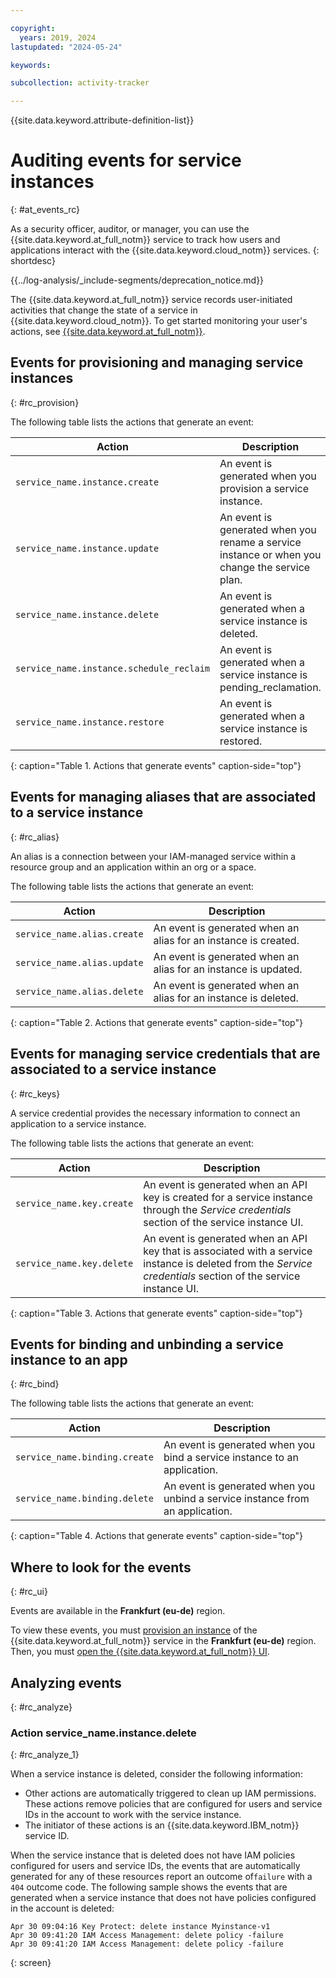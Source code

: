 ```yaml
---

copyright:
  years: 2019, 2024
lastupdated: "2024-05-24"

keywords:

subcollection: activity-tracker

---
```


{{site.data.keyword.attribute-definition-list}}

# Auditing events for service instances
{: #at_events_rc}

As a security officer, auditor, or manager, you can use the {{site.data.keyword.at_full_notm}} service to track how users and applications interact with the {{site.data.keyword.cloud_notm}} services.
{: shortdesc}


{{../log-analysis/_include-segments/deprecation_notice.md}}

The {{site.data.keyword.at_full_notm}} service records user-initiated activities that change the state of a service in {{site.data.keyword.cloud_notm}}. To get started monitoring your user's actions, see [{{site.data.keyword.at_full_notm}}](/docs/services/activity-tracker?topic=activity-tracker-getting-started#getting-started).


## Events for provisioning and managing service instances
{: #rc_provision}

The following table lists the actions that generate an event:

| Action                                   | Description |
|------------------------------------------|---------|
| `service_name.instance.create`           | An event is generated when you provision a service instance. |
| `service_name.instance.update`           | An event is generated when you rename a service instance or when you change the service plan. |
| `service_name.instance.delete`           | An event is generated when a service instance is deleted. |
| `service_name.instance.schedule_reclaim` | An event is generated when a service instance is pending_reclamation. |
| `service_name.instance.restore`          | An event is generated when a service instance is restored. |
{: caption="Table 1. Actions that generate events" caption-side="top"}


##  Events for managing aliases that are associated to a service instance
{: #rc_alias}

An alias is a connection between your IAM-managed service within a resource group and an application within an org or a space.

The following table lists the actions that generate an event:

| Action                         | Description |
|--------------------------------|---------|
| `service_name.alias.create` | An event is generated when an alias for an instance is created. |
| `service_name.alias.update` | An event is generated when an alias for an instance is updated. |
| `service_name.alias.delete` | An event is generated when an alias for an instance is deleted. |
{: caption="Table 2. Actions that generate events" caption-side="top"}


##  Events for managing service credentials that are associated to a service instance
{: #rc_keys}

A service credential provides the necessary information to connect an application to a service instance.

The following table lists the actions that generate an event:

| Action                         | Description |
|--------------------------------|---------|
| `service_name.key.create` | An event is generated when an API key is created for a service instance through the *Service credentials* section of the service instance UI. |
| `service_name.key.delete` | An event is generated when an API key that is associated with a service instance is deleted from the *Service credentials* section of the service instance UI. |
{: caption="Table 3. Actions that generate events" caption-side="top"}



##  Events for binding and unbinding a service instance to an app
{: #rc_bind}

The following table lists the actions that generate an event:

| Action                         | Description |
|--------------------------------|---------|
| `service_name.binding.create` | An event is generated when you bind a service instance to an application. |
| `service_name.binding.delete` | An event is generated when you unbind a service instance from an application. |
{: caption="Table 4. Actions that generate events" caption-side="top"}



## Where to look for the events
{: #rc_ui}

Events are available in the **Frankfurt (eu-de)** region.

To view these events, you must [provision an instance](/docs/services/activity-tracker?topic=activity-tracker-provision#provision) of the {{site.data.keyword.at_full_notm}} service in the **Frankfurt (eu-de)** region. Then, you must [open the {{site.data.keyword.at_full_notm}} UI](/docs/activity-tracker?topic=activity-tracker-launch#launch_cloud_ui).



## Analyzing events
{: #rc_analyze}

### Action service_name.instance.delete
{: #rc_analyze_1}

When a service instance is deleted, consider the following information:
* Other actions are automatically triggered to clean up IAM permissions. These actions remove policies that are configured for users and service IDs in the account to work with the service instance.
* The initiator of these actions is an {{site.data.keyword.IBM_notm}} service ID.


When the service instance that is deleted does not have IAM policies configured for users and service IDs, the events that are automatically generated for any of these resources report an outcome of`failure` with a `404` outcome code. The following sample shows the events that are generated when a service instance that does not have policies configured in the account is deleted:

```text
Apr 30 09:04:16 Key Protect: delete instance Myinstance-v1
Apr 30 09:41:20 IAM Access Management: delete policy -failure
Apr 30 09:41:20 IAM Access Management: delete policy -failure
```
{: screen}
